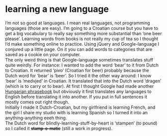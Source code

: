 <!--
  date: 2009-02-19
  modified: 2020-05-31
  slug: learning-a-new-language
  type: post
  categories: code, JavaScript, jQuery
  tags: Dutch
-->

# learning a new language

<p>I&#8217;m not so good at languages. I mean real languages, not programming languages (those are easy). I&#8217;m going to a Croatian course but you have to get a big vocabulary to really say something more substantial than &#8216;one beer please&#8217;. Learning words from books is not really my cup of tea so I thought I&#8217;d make something online to practice. Using jQuery and Google-language I conjured up a little page. On it you can add words to categories that are saved as a cookie on your computer.<br />The only weird thing is that Google-language sometimes translates stuff quite weirdly. For instance: I wanted to add the word &#8216;bear&#8217; to it from Dutch to Croatian. It returned &#8216;pivo&#8217; (Croatian for beer) probably because the Dutch word for &#8216;bear&#8217; is &#8216;beer&#8217;. So I tried it the other way around: I know &#8216;bear&#8217; is &#8216;medvjed&#8217; in Croatian. It translated that into the Dutch word &#8216;dragen&#8217; (which is to carry or to bear). At first I thought Google had made another <a href="http://www.youtube.com/watch?v=2YYM209GJoE&#038;NR=1">Hungarian phrasebook</a> but obviously it first translates any languages to English before translating it into another. If you put in full sentences it mostly comes out right though.<br />
Initially I made it Dutch-Croatian, but my girlfriend is learning French, and the girl I share my studio with is learning Spanish so I turned it into an anything-anything eeeh thing.<br />
The Dutch word for blindly-learning-stuff-by-heart is &#8216;stampen&#8217; (to pound) so I called it <del data-href="https://stampomatic.ronvalstar.nl/" style="font-weight:bold;font-size:13px;">stamp-o-matic</del> (still a work in progress).</p>
